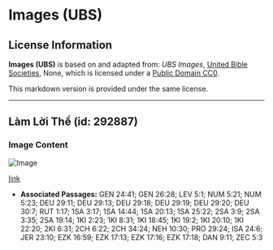 # Images (UBS)

## License Information

**Images (UBS)** is based on and adapted from: _UBS Images_, [United Bible Societies](https://unitedbiblesocieties.org/), None, which is licensed under a [Public Domain CC0](https://creativecommons.org/public-domain/cc0/).

This markdown version is provided under the same license.



--------------------------------

## Làm Lời Thề (id: 292887)

### Image Content

![Image](https://cdn.aquifer.bible/aquifer-content/resources/Media/WEB-0893_making_of_a_vow.jpg)

[link](https://cdn.aquifer.bible/aquifer-content/resources/Media/WEB-0893_making_of_a_vow.jpg)

* **Associated Passages:** GEN 24:41; GEN 26:28; LEV 5:1; NUM 5:21; NUM 5:23; DEU 29:11; DEU 29:13; DEU 29:18; DEU 29:19; DEU 29:20; DEU 30:7; RUT 1:17; 1SA 3:17; 1SA 14:44; 1SA 20:13; 1SA 25:22; 2SA 3:9; 2SA 3:35; 2SA 19:14; 1KI 2:23; 1KI 8:31; 1KI 18:45; 1KI 19:2; 1KI 20:10; 1KI 22:20; 2KI 6:31; 2CH 6:22; 2CH 34:24; NEH 10:30; PRO 29:24; ISA 24:6; JER 23:10; EZK 16:59; EZK 17:13; EZK 17:16; EZK 17:18; DAN 9:11; ZEC 5:3

